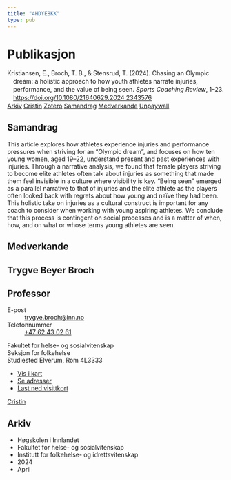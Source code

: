 ```yaml
---
title: "4HDYE8KK"
type: pub
---
```

<h1>Publikasjon</h1>
<article id="csl-bib-container-4HDYE8KK" class="csl-bib-container">
  <div class="csl-bib-body" style="line-height: 1.35; padding-left: 1em; text-indent:-1em;">
  <div class="csl-entry">Kristiansen, E., Broch, T. B., &amp; Stensrud, T. (2024). Chasing an Olympic dream: a holistic approach to how youth athletes narrate injuries, performance, and the value of being seen. <i>Sports Coaching Review</i>, 1&#x2013;23. <a href="https://doi.org/10.1080/21640629.2024.2343576">https://doi.org/10.1080/21640629.2024.2343576</a></div>
</div>
  <div class="csl-bib-buttons">
    <a href="#taxonomy-article-4HDYE8KK" class="csl-bib-button">Arkiv</a>
    <a href="https://app.cristin.no/results/show.jsf?id=2265138" alt="Cristin URL" class="csl-bib-button">Cristin</a>
    <a href="http://zotero.org/groups/5402882/items/4HDYE8KK" alt="Zotero URL" class="csl-bib-button">Zotero</a>
    <a href="#abstract-article-4HDYE8KK" class="csl-bib-button">Samandrag</a>
    <a href="#contributors-article-4HDYE8KK" class="csl-bib-button">Medverkande</a>
    <a href="https://doi.org/10.1080/21640629.2024.2343576" class="csl-bib-button">Unpaywall</a>
  </div>
  <div id="csl-bib-meta-container-4HDYE8KK"></div>
</article>
<div id="csl-bib-meta-4HDYE8KK" class="csl-bib-meta">
  <article id="abstract-article-4HDYE8KK" class="abstract-article">
    <h1>Samandrag</h1>
    This article explores how athletes experience injuries and performance pressures when striving for an “Olympic dream”, and focuses on how ten young women, aged 19–22, understand present and past experiences with injuries. Through a narrative analysis, we found that female players striving to become elite athletes often talk about injuries as something that made them feel invisible in a culture where visibility is key. “Being seen” emerged as a parallel narrative to that of injuries and the elite athlete as the players often looked back with regrets about how young and naïve they had been. This holistic take on injuries as a cultural construct is important for any coach to consider when working with young aspiring athletes. We conclude that this process is contingent on social processes and is a matter of when, how, and on what or whose terms young athletes are seen.
  </article>
  <article id="contributors-article-4HDYE8KK" class="contributors-article">
    <h1>Medverkande</h1>
    <div class="personas"> <div class="vrtx-hinn-person-card"> <div class="photo"> <i class="lar la-user-circle missing-person"></i> </div> <div class="info"> <hgroup><h1>Trygve Beyer Broch</h1> <h2>Professor</h2> </hgroup><dl> <dt>E-post</dt> <dd> <a href="mailto:trygve.broch@inn.no">trygve.broch@inn.no</a> </dd> <dt>Telefonnummer</dt> <dd><a href="tel:+4762430261"> +47 62 43 02 61 </a></dd> </dl> <p> Fakultet for helse- og sosialvitenskap<br> Seksjon for folkehelse<br> Studiested Elverum, Rom 4L3333 </p> <ul class="vrtx-hinn-links"> <li><a href="https://www.google.com/maps?q=60.88177,11.53669">Vis i kart</a></li> <li><a href="https://www.inn.no/finn-en-ansatt/trygve-broch.html#vrtx-hinn-addresses">Se adresser</a></li> <li><a href="https://www.inn.no/finn-en-ansatt/trygve-broch.html?vrtx=vcf">Last ned visittkort</a></li> </ul> </div> </div> <a href="https://app.cristin.no/persons/show.jsf?id=328623" alt="Cristin URL" class="personas-cristin">Cristin</a> </div>
  </article>
  <article id="taxonomy-article-4HDYE8KK" class="taxonomy-article">
    <h1>Arkiv</h1>
    <ul>
      <li>Høgskolen i Innlandet</li>
      <li>Fakultet for helse- og sosialvitenskap</li>
      <li>Institutt for folkehelse- og idrettsvitenskap</li>
      <li>2024</li>
      <li>April</li>
    </ul>
  </article>
</div>
